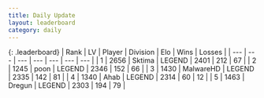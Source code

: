 ```yaml
---
title: Daily Update
layout: leaderboard
category: daily
---
```


{: .leaderboard}
| Rank | LV | Player | Division | Elo | Wins | Losses |
| --- | --- | --- | --- | --- | --- | --- |
| <span data-change="0">1</span> | 2656 | <span title="ID: 353063">Sktima</span> | LEGEND | <span data-change="0">2401</span> | <span data-change="0">212</span> | <span data-change="0">67</span> |
| <span data-change="1">2</span> | 1245 | <span title="ID: 540690">poon</span> | LEGEND | <span data-change="35">2346</span> | <span data-change="14">152</span> | <span data-change="3">66</span> |
| <span data-change="-1">3</span> | 1430 | <span title="ID: 261794">MalwareHD</span> | LEGEND | <span data-change="2">2335</span> | <span data-change="7">142</span> | <span data-change="3">81</span> |
| <span data-change="6">4</span> | 1340 | <span title="ID: 402846">Ahab</span> | LEGEND | <span data-change="47">2314</span> | <span data-change="17">60</span> | <span data-change="3">12</span> |
| <span data-change="-1">5</span> | 1463 | <span title="ID: 337810">Dregun</span> | LEGEND | <span data-change="0">2303</span> | <span data-change="0">194</span> | <span data-change="0">79</span> |